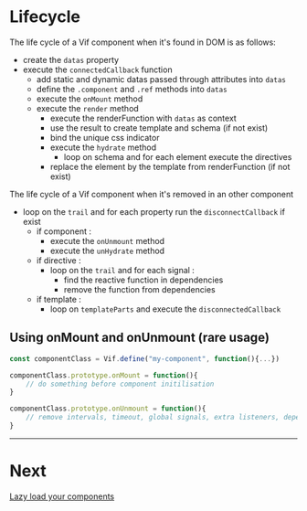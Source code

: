 # Lifecycle

The life cycle of a Vif component when it's found in DOM is as follows:

-   create the `datas` property
-   execute the `connectedCallback` function
    -   add static and dynamic datas passed through attributes into `datas`
    -   define the `.component` and `.ref` methods into `datas`
    -   execute the `onMount` method
    -   execute the `render` method
        -   execute the renderFunction with `datas` as context
        -   use the result to create template and schema (if not exist)
        -   bind the unique css indicator
        -   execute the `hydrate` method
            -   loop on schema and for each element execute the directives
        -   replace the element by the template from renderFunction (if not exist)

The life cycle of a Vif component when it's removed in an other component

-   loop on the `trail` and for each property run the `disconnectCallback` if exist
    -   if component :
        -   execute the `onUnmount` method
        -   execute the `unHydrate` method
    -   if directive :
        -   loop on the `trail` and for each signal :
            -   find the reactive function in dependencies
            -   remove the function from dependencies
    -   if template :
        -   loop on `templateParts` and execute the `disconnectedCallback`

## Using onMount and onUnmount (rare usage)

```js
const componentClass = Vif.define("my-component", function(){...})

componentClass.prototype.onMount = function(){
    // do something before component initilisation
}

componentClass.prototype.onUnmount = function(){
    // remove intervals, timeout, global signals, extra listeners, dependencies...
}
```

---

# Next

[Lazy load your components](../methods/observe.md)
